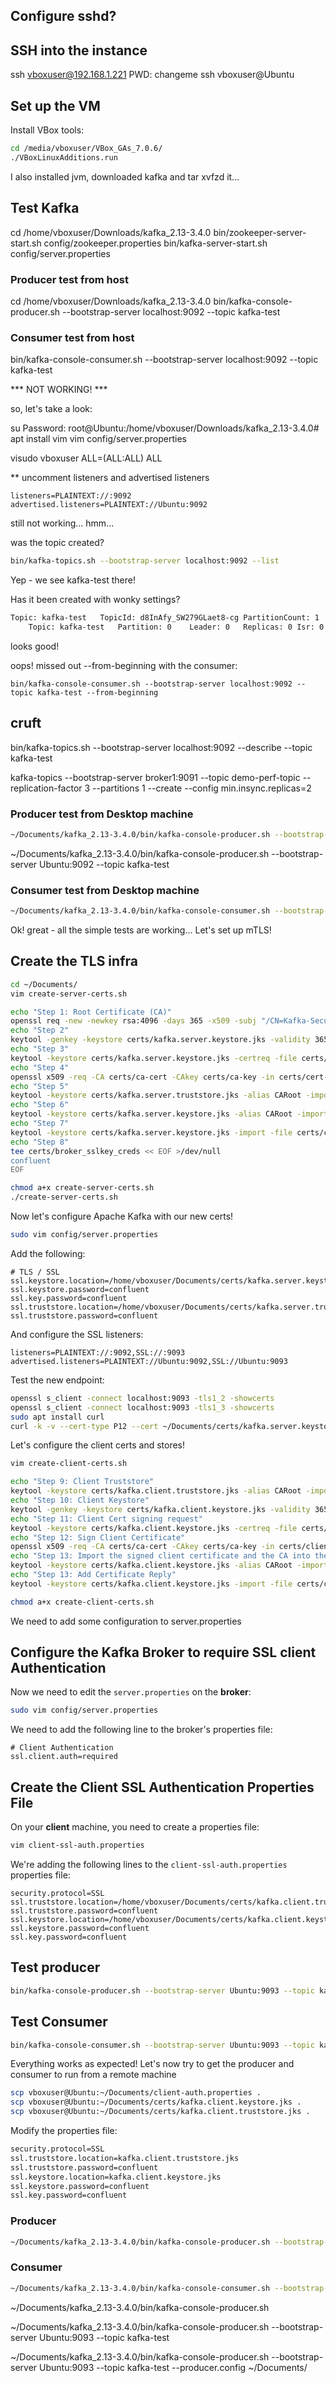 
## Configure sshd?

## SSH into the instance

ssh vboxuser@192.168.1.221
PWD: changeme
ssh vboxuser@Ubuntu

## Set up the VM

Install VBox tools:

```bash
cd /media/vboxuser/VBox_GAs_7.0.6/
./VBoxLinuxAdditions.run
```

I also installed jvm, downloaded kafka and tar xvfzd it...

## Test Kafka

cd /home/vboxuser/Downloads/kafka_2.13-3.4.0
bin/zookeeper-server-start.sh config/zookeeper.properties
bin/kafka-server-start.sh config/server.properties

### Producer test from host

cd /home/vboxuser/Downloads/kafka_2.13-3.4.0
bin/kafka-console-producer.sh --bootstrap-server localhost:9092 --topic kafka-test

### Consumer test from host

bin/kafka-console-consumer.sh --bootstrap-server localhost:9092 --topic kafka-test

*** NOT WORKING! ***

so, let's take a look:

su
Password:
root@Ubuntu:/home/vboxuser/Downloads/kafka_2.13-3.4.0# apt install vim
vim config/server.properties

visudo
vboxuser    ALL=(ALL:ALL) ALL

** uncomment listeners and advertised listeners

```properties
listeners=PLAINTEXT://:9092
advertised.listeners=PLAINTEXT://Ubuntu:9092
```

still not working... hmm...

was the topic created?

```bash
bin/kafka-topics.sh --bootstrap-server localhost:9092 --list
```

Yep - we see kafka-test there! 

Has it been created with wonky settings?

```bash
Topic: kafka-test	TopicId: d8InAfy_SW279GLaet8-cg	PartitionCount: 1	ReplicationFactor: 1	Configs:
	Topic: kafka-test	Partition: 0	Leader: 0	Replicas: 0	Isr: 0
```

looks good!

oops! missed out --from-beginning with the consumer:

```
bin/kafka-console-consumer.sh --bootstrap-server localhost:9092 --topic kafka-test --from-beginning
```

## cruft

bin/kafka-topics.sh --bootstrap-server localhost:9092 --describe --topic kafka-test

kafka-topics --bootstrap-server broker1:9091 --topic demo-perf-topic --replication-factor 3 --partitions 1 --create --config min.insync.replicas=2

### Producer test from Desktop machine

```bash
~/Documents/kafka_2.13-3.4.0/bin/kafka-console-producer.sh --bootstrap-server 192.168.1.221:9092 --topic kafka-test
```
~/Documents/kafka_2.13-3.4.0/bin/kafka-console-producer.sh --bootstrap-server Ubuntu:9092 --topic kafka-test

### Consumer test from Desktop machine

```bash
~/Documents/kafka_2.13-3.4.0/bin/kafka-console-consumer.sh --bootstrap-server Ubuntu:9092 --topic kafka-test --from-beginning
```

Ok! great - all the simple tests are working... Let's set up mTLS!

## Create the TLS infra

```bash
cd ~/Documents/
vim create-server-certs.sh
```

```sh
echo "Step 1: Root Certificate (CA)"
openssl req -new -newkey rsa:4096 -days 365 -x509 -subj "/CN=Kafka-Security-CA" -keyout certs/ca-key -out certs/ca-cert -nodes
echo "Step 2"
keytool -genkey -keystore certs/kafka.server.keystore.jks -validity 365 -storepass confluent -keypass confluent -dname "CN=Ubuntu" -storetype pkcs12 -keyalg RSA
echo "Step 3"
keytool -keystore certs/kafka.server.keystore.jks -certreq -file certs/cert-file -storepass confluent -keypass confluent
echo "Step 4"
openssl x509 -req -CA certs/ca-cert -CAkey certs/ca-key -in certs/cert-file -out certs/cert-signed -days 365 -CAcreateserial -passin pass:confluent
echo "Step 5"
keytool -keystore certs/kafka.server.truststore.jks -alias CARoot -import -file certs/ca-cert -storepass confluent -keypass confluent -noprompt -keyalg RSA
echo "Step 6"
keytool -keystore certs/kafka.server.keystore.jks -alias CARoot -import -file certs/ca-cert -storepass confluent -keypass confluent -noprompt
echo "Step 7"
keytool -keystore certs/kafka.server.keystore.jks -import -file certs/cert-signed -storepass confluent -keypass confluent -noprompt
echo "Step 8"
tee certs/broker_sslkey_creds << EOF >/dev/null
confluent
EOF

```

```bash
chmod a+x create-server-certs.sh
./create-server-certs.sh
```

Now let's configure Apache Kafka with our new certs!

```bash
sudo vim config/server.properties
```

Add the following:

```properties
# TLS / SSL
ssl.keystore.location=/home/vboxuser/Documents/certs/kafka.server.keystore.jks
ssl.keystore.password=confluent
ssl.key.password=confluent
ssl.truststore.location=/home/vboxuser/Documents/certs/kafka.server.truststore.jks
ssl.truststore.password=confluent
```

And configure the SSL listeners:

```properties
listeners=PLAINTEXT://:9092,SSL://:9093
advertised.listeners=PLAINTEXT://Ubuntu:9092,SSL://Ubuntu:9093
```

Test the new endpoint:

```bash
openssl s_client -connect localhost:9093 -tls1_2 -showcerts
openssl s_client -connect localhost:9093 -tls1_3 -showcerts
sudo apt install curl
curl -k -v --cert-type P12 --cert ~/Documents/certs/kafka.server.keystore.jks:confluent https://localhost:9093
```

Let's configure the client certs and stores!

```bash
vim create-client-certs.sh
```

```sh
echo "Step 9: Client Truststore"
keytool -keystore certs/kafka.client.truststore.jks -alias CARoot -import -file certs/ca-cert -storepass confluent -keypass confluent -noprompt -keyalg RSA
echo "Step 10: Client Keystore"
keytool -genkey -keystore certs/kafka.client.keystore.jks -validity 365 -storepass confluent -keypass confluent -dname "CN=Ubuntu" -alias my-local-pc -storetype pkcs12 -keyalg RSA
echo "Step 11: Client Cert signing request"
keytool -keystore certs/kafka.client.keystore.jks -certreq -file certs/client-cert-sign-request -alias my-local-pc -storepass confluent -keypass confluent
echo "Step 12: Sign Client Certificate"
openssl x509 -req -CA certs/ca-cert -CAkey certs/ca-key -in certs/client-cert-sign-request -out certs/client-cert-signed -days 365 -CAcreateserial -passin pass:confluent
echo "Step 13: Import the signed client certificate and the CA into the keystore"
keytool -keystore certs/kafka.client.keystore.jks -alias CARoot -import -file certs/ca-cert -storepass confluent -keypass confluent -noprompt
echo "Step 13: Add Certificate Reply"
keytool -keystore certs/kafka.client.keystore.jks -import -file certs/client-cert-signed -alias my-local-pc -storepass confluent -keypass confluent -noprompt

```

```bash
chmod a+x create-client-certs.sh
```

We need to add some configuration to server.properties

## Configure the Kafka Broker to require SSL client Authentication

Now we need to edit the `server.properties` on the **broker**:

```bash
sudo vim config/server.properties
```

We need to add the following line to the broker's properties file:

```properties
# Client Authentication
ssl.client.auth=required
```

## Create the Client SSL Authentication Properties File

On your **client** machine, you need to create a properties file:

```bash
vim client-ssl-auth.properties
```

We're adding the following lines to the `client-ssl-auth.properties` properties file:

```properties
security.protocol=SSL
ssl.truststore.location=/home/vboxuser/Documents/certs/kafka.client.truststore.jks
ssl.truststore.password=confluent
ssl.keystore.location=/home/vboxuser/Documents/certs/kafka.client.keystore.jks
ssl.keystore.password=confluent
ssl.key.password=confluent
```

## Test producer

```bash
bin/kafka-console-producer.sh --bootstrap-server Ubuntu:9093 --topic kafka-test --producer.config ~/Documents/client-auth.properties
```

## Test Consumer

```bash
bin/kafka-console-consumer.sh --bootstrap-server Ubuntu:9093 --topic kafka-test --consumer.config ~/Documents/client-auth.properties --from-beginning
```

Everything works as expected!  Let's now try to get the producer and consumer to run from a remote machine

```bash
scp vboxuser@Ubuntu:~/Documents/client-auth.properties .
scp vboxuser@Ubuntu:~/Documents/certs/kafka.client.keystore.jks .
scp vboxuser@Ubuntu:~/Documents/certs/kafka.client.truststore.jks .
```

Modify the properties file:

```bash
security.protocol=SSL
ssl.truststore.location=kafka.client.truststore.jks
ssl.truststore.password=confluent
ssl.keystore.location=kafka.client.keystore.jks
ssl.keystore.password=confluent
ssl.key.password=confluent
```

### Producer

```bash
~/Documents/kafka_2.13-3.4.0/bin/kafka-console-producer.sh --bootstrap-server Ubuntu:9093 --topic kafka-test --producer.config client-auth.properties
```

### Consumer

```bash
~/Documents/kafka_2.13-3.4.0/bin/kafka-console-consumer.sh --bootstrap-server Ubuntu:9093 --topic kafka-test --consumer.config client-auth.properties --from-beginning
```


~/Documents/kafka_2.13-3.4.0/bin/kafka-console-producer.sh


~/Documents/kafka_2.13-3.4.0/bin/kafka-console-producer.sh --bootstrap-server Ubuntu:9093 --topic kafka-test

~/Documents/kafka_2.13-3.4.0/bin/kafka-console-producer.sh --bootstrap-server Ubuntu:9093 --topic kafka-test --producer.config ~/Documents/
